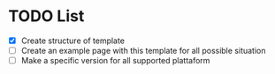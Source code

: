 TODO List
=========

- [x] Create structure of template
- [ ] Create an example page with this template for all possible situation
- [ ] Make a specific version for all supported plattaform 
